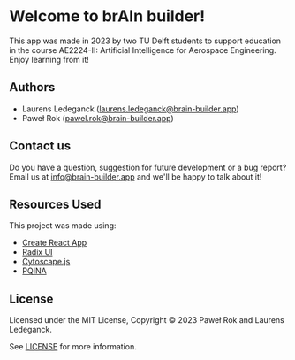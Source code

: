 # Welcome to brAIn builder!

This app was made in 2023 by two TU Delft students to support education in the course AE2224-II: Artificial Intelligence for Aerospace Engineering. Enjoy learning from it!

## Authors

- Laurens Ledeganck (laurens.ledeganck@brain-builder.app)
- Paweł Rok (pawel.rok@brain-builder.app)

## Contact us

Do you have a question, suggestion for future development or a bug report? Email us at [info@brain-builder.app](mailto:info@brain-builder.app) and we'll be happy to talk about it!

## Resources Used


This project was made using:
- [Create React App](https://github.com/facebook/create-react-app)
- [Radix UI](https://www.radix-ui.com/)
- [Cytoscape.js](https://js.cytoscape.org/)
- [PQINA](https://pqina.nl)

## License

Licensed under the MIT License, Copyright © 2023 Paweł Rok and Laurens Ledeganck.

See [LICENSE](https://github.com/Pawel024/brain-builder/blob/django_app/LICENSE) for more information.